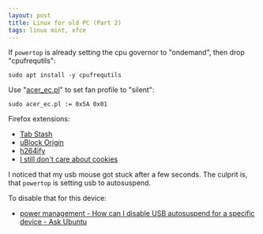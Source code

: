 ```yaml
---
layout: post
title: Linux for old PC (Part 2)
tags: linux mint, xfce
---
```


If `powertop` is already setting the cpu governor to "ondemand", then drop "cpufrequtils":

```
sudo apt install -y cpufrequtils
```

Use "[acer_ec.pl](https://www.torsten-traenkner.de/linux/hardware/acer_ec.pl)" to set fan profile to "silent":

```
sudo acer_ec.pl := 0x5A 0x01
```

Firefox extensions:

 - [Tab Stash](https://addons.mozilla.org/en-US/firefox/addon/tab-stash/)
 - [uBlock Origin](https://addons.mozilla.org/en-US/firefox/addon/ublock-origin/)
 - [h264ify](https://addons.mozilla.org/en-US/firefox/addon/h264ify/)
 - [I still don't care about cookies](https://addons.mozilla.org/en-US/firefox/addon/istilldontcareaboutcookies/)

I noticed that my usb mouse got stuck after a few seconds. The culprit is, that `powertop` is setting usb to autosuspend.

To disable that for this device:

 - [power management - How can I disable USB autosuspend for a specific device - Ask Ubuntu](https://askubuntu.com/questions/185274/how-can-i-disable-usb-autosuspend-for-a-specific-device/525916#525916)
